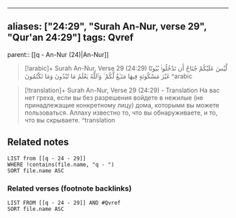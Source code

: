 
---
aliases: ["24:29", "Surah An-Nur, verse 29", "Qur'an 24:29"]
tags: Qvref
---

parent:: [[q - An-Nur (24)|An-Nur]]

> [!arabic]+ Surah An-Nur, Verse 29 (24:29)
> <span class="quran-arabic">لَّيْسَ عَلَيْكُمْ جُنَاحٌ أَن تَدْخُلُوا۟ بُيُوتًا غَيْرَ مَسْكُونَةٍ فِيهَا مَتَـٰعٌ لَّكُمْ ۚ وَٱللَّهُ يَعْلَمُ مَا تُبْدُونَ وَمَا تَكْتُمُونَ</span>
^arabic

> [!translation]+ Surah An-Nur, Verse 29 (24:29) - Translation
> На вас нет греха, если вы без разрешения войдете в нежилые (не принадлежащие конкретному лицу) дома, которыми вы можете пользоваться. Аллаху известно то, что вы обнаруживаете, и то, что вы скрываете.
^translation



## Related notes
```dataview
LIST from [[q - 24 - 29]]
WHERE !contains(file.name, "q - ")
SORT file.name ASC
```

### Related verses (footnote backlinks)
```dataview
LIST FROM [[q - 24 - 29]] AND #Qvref
SORT file.name ASC
```

